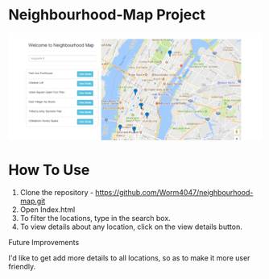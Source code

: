 # Neighbourhood-Map Project

![Home Page](img1.png)

# How To Use

1. Clone the repository - https://github.com/Worm4047/neighbourhood-map.git
2. Open Index.html
3. To filter the locations, type in the search box.
4. To view details about any location, click on the view details button.


Future Improvements

I'd like to get add more details to all locations, so as to make it more user friendly.
